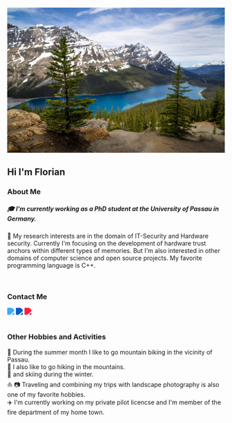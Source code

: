 ![plot](./img/header.jpg)

## Hi I'm Florian

  
### About Me
##### :mortar_board: I'm currently working as a PhD student at the University of Passau in Germany.<br>
:key: My research interests are in the domain of IT-Security and Hardware security. Currently I'm focusing on the development  of hardware trust anchors within different types of memories. 
But I'm also interested in other domains of computer science and open source projects. My favorite programming language is C++.

<br>

### Contact Me



<a href="https://twitter.com/florianfrank93">
  <img align="left" style="filter: invert(0.5) sepia(1) saturate(5) hue-rotate(175deg)" width="20px" src="https://cdn.jsdelivr.net/npm/simple-icons@v3/icons/twitter.svg" width="35" />

</a>

<a href="https://www.linkedin.com/in/florian-frank-1287a21b5">
  <img align="left" style="filter: invert(0.5) sepia(73.7) saturate(91.5) hue-rotate(204deg)"  width="20px" src="https://cdn.jsdelivr.net/npm/simple-icons@v3/icons/linkedin.svg" width="35" />
</a>

<a href="https://www.instagram.com/florian__frank/">
  <img align="left" style="filter: invert(0.5) sepia(86) saturate(72.2) hue-rotate(339deg)"  width="20px" src="https://cdn.jsdelivr.net/npm/simple-icons@v3/icons/instagram.svg" width="35" />
</a>



<br><br>


### Other Hobbies and Activities

:bicyclist: During the summer month I like to go mountain biking in the vicinity of Passau. <br>
 :mount_fuji: I also like to go hiking in the mountains.<br>
 :ski: and skiing during the winter.<br>
 :boat: :camera: Traveling  and combining my trips with landscape photography is also one of my favorite hobbies.<br>
 :airplane: I'm currently working on my private pilot licencse and I'm member of the fire department of my home town.<br>
 
 
